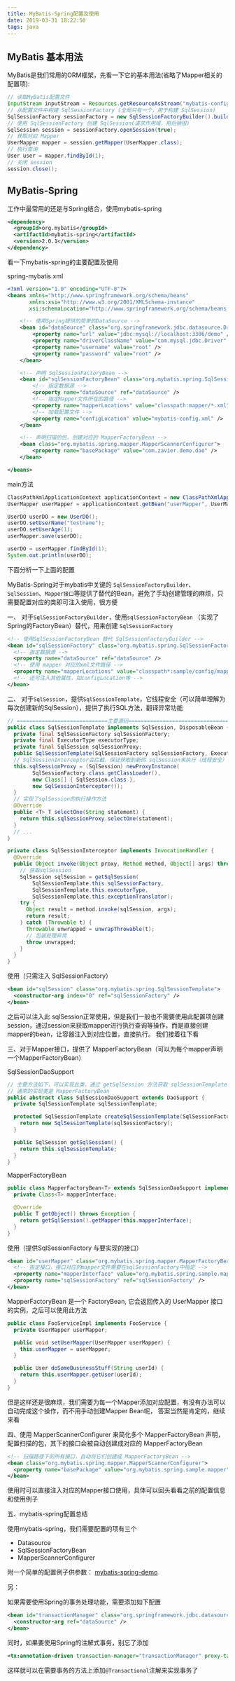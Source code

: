 ```yaml
---
title: MyBatis-Spring配置及使用
date: 2019-03-31 18:22:50
tags: java
---
```


## MyBatis 基本用法


MyBatis是我们常用的ORM框架，先看一下它的基本用法(省略了Mapper相关的配置项):

```java
// 读取MyBatis配置文件
InputStream inputStream = Resources.getResourceAsStream("mybatis-config.xml");
// 从配置文件中构建 SqlSessionFactory (全局只有一个，用于构建 SqlSession)
SqlSessionFactory sessionFactory = new SqlSessionFactoryBuilder().build(inputStream);
// 使用 SqlSessionFactory 创建 SqlSession(请求作用域，用后销毁)
SqlSession session = sessionFactory.openSession(true);
// 获取对应 Mapper
UserMapper mapper = session.getMapper(UserMapper.class);
// 执行查询
User user = mapper.findById(1);
// 关闭 session
session.close();
```

## MyBatis-Spring

工作中最常用的还是与Spring结合，使用mybatis-spring

```xml
<dependency>
  <groupId>org.mybatis</groupId>
  <artifactId>mybatis-spring</artifactId>
  <version>2.0.1</version>
</dependency>
```

<!-- more -->


看一下mybatis-spring的主要配置及使用

spring-mybatis.xml
```xml
<?xml version="1.0" encoding="UTF-8"?>
<beans xmlns="http://www.springframework.org/schema/beans"
       xmlns:xsi="http://www.w3.org/2001/XMLSchema-instance"
       xsi:schemaLocation="http://www.springframework.org/schema/beans http://www.springframework.org/schema/beans/spring-beans.xsd">

    <!-- 使用Spring提供的简单的DataSource -->
    <bean id="dataSource" class="org.springframework.jdbc.datasource.DriverManagerDataSource">
        <property name="url" value="jdbc:mysql://localhost:3306/demo" />
        <property name="driverClassName" value="com.mysql.jdbc.Driver" />
        <property name="username" value="root" />
        <property name="password" value="root" />
    </bean>

    <!-- 声明 SqlSessionFactoryBean -->
    <bean id="sqlSessionFactoryBean" class="org.mybatis.spring.SqlSessionFactoryBean">
        <!-- 指定数据源 -->
        <property name="dataSource" ref="dataSource" />
        <!-- 指定Mapper文件所在的路径 -->
        <property name="mapperLocations" value="classpath:mapper/*.xml" />
        <!-- 加载配置文件 -->
        <property name="configLocation" value="mybatis-config.xml" />
    </bean>

    <!-- 声明扫描的包，创建对应的 MapperFactoryBean -->
    <bean class="org.mybatis.spring.mapper.MapperScannerConfigurer">
        <property name="basePackage" value="com.zavier.demo.dao" />
    </bean>

</beans>
```

main方法

```java
ClassPathXmlApplicationContext applicationContext = new ClassPathXmlApplicationContext("spring-mybatis.xml");
UserMapper userMapper = applicationContext.getBean("userMapper", UserMapper.class);

UserDO userDO = new UserDO();
userDO.setUserName("testname");
userDO.setUserAge(1);
userMapper.save(userDO);

userDO = userMapper.findById(1);
System.out.println(userDO);
```

下面分析一下上面的配置

MyBatis-Spring对于mybatis中关键的 `SqlSessionFactoryBuilder`、`SqlSession`、`Mapper接口`等提供了替代的Bean，避免了手动创建管理的麻烦，只需要配置对应的类即可注入使用，很方便


一、 对于`SqlSessionFactoryBuilder`，使用`sqlSessionFactoryBean` （实现了Spring的FactoryBean）替代，用来创建 `SqlSessionFactory`


```xml
<!-- 使用SqlSessionFactoryBean 替代 SqlSessionFactoryBuilder -->
<bean id="sqlSessionFactory" class="org.mybatis.spring.SqlSessionFactoryBean">
  <!-- 指定数据源 -->
  <property name="dataSource" ref="dataSource" />
  <!-- 使用 mapper 对应的xml文件路径 -->
  <property name="mapperLocations" value="classpath*:sample/config/mappers/**/*.xml" />
  <!-- 还可注入其他属性，如configLocation等 -->
</bean>
```



二、 对于`SqlSession`，提供`SqlSessionTemplate`，它线程安全（可以简单理解为每次创建新的SqlSession），提供了执行SQL方法，翻译异常功能

```java
// =============================主要源码===========================================
public class SqlSessionTemplate implements SqlSession, DisposableBean {
  private final SqlSessionFactory sqlSessionFactory;
  private final ExecutorType executorType;
  private final SqlSession sqlSessionProxy;
  public SqlSessionTemplate(SqlSessionFactory sqlSessionFactory, ExecutorType executorType, PersistenceExceptionTranslator exceptionTranslator) {
  // SqlSessionInterceptor会拦截，保证获取到新的 sqlSession来执行（线程安全）
  this.sqlSessionProxy = (SqlSession) newProxyInstance(
        SqlSessionFactory.class.getClassLoader(),
        new Class[] { SqlSession.class },
        new SqlSessionInterceptor());
  }
  // 实现了sqlSession的执行操作方法
  @Override
  public <T> T selectOne(String statement) {
    return this.sqlSessionProxy.selectOne(statement);
  }
  // ...
}

private class SqlSessionInterceptor implements InvocationHandler {
  @Override
  public Object invoke(Object proxy, Method method, Object[] args) throws Throwable {
	// 获取sqlSession
    SqlSession sqlSession = getSqlSession(
        SqlSessionTemplate.this.sqlSessionFactory,
        SqlSessionTemplate.this.executorType,
        SqlSessionTemplate.this.exceptionTranslator);
    try {
      Object result = method.invoke(sqlSession, args);
      return result;
    } catch (Throwable t) {
      Throwable unwrapped = unwrapThrowable(t);
	  // 包装处理异常
      throw unwrapped;
    }
  }
}
```

使用（只需注入 SqlSessionFactory）

```xml
<bean id="sqlSession" class="org.mybatis.spring.SqlSessionTemplate">
  <constructor-arg index="0" ref="sqlSessionFactory" />
</bean>
```

之后可以注入此 sqlSession正常使用，但是我们一般也不需要使用此配置项创建session，通过session来获取mapper进行执行查询等操作，而是直接创建mapper的bean，让容器注入到对应位置，直接执行。
我们接着往下看



三、对于Mapper接口，提供了 MapperFactoryBean（可以为每个mapper声明一个MapperFactoryBean）

SqlSessionDaoSupport

```java
// 主要方法如下，可以实现此类，通过 getSqlSession 方法获取 sqlSessionTemplate 执行
// 通常的实现类是 MapperFactoryBean 
public abstract class SqlSessionDaoSupport extends DaoSupport {
  private SqlSessionTemplate sqlSessionTemplate;

  protected SqlSessionTemplate createSqlSessionTemplate(SqlSessionFactory sqlSessionFactory) {
    return new SqlSessionTemplate(sqlSessionFactory);
  }

  public SqlSession getSqlSession() {
    return this.sqlSessionTemplate;
  }
}
```

MapperFactoryBean

```java
public class MapperFactoryBean<T> extends SqlSessionDaoSupport implements FactoryBean<T> {
  private Class<T> mapperInterface;

  @Override
  public T getObject() throws Exception {
    return getSqlSession().getMapper(this.mapperInterface);
  }
}
```

使用（提供SqlSessionFactory 与要实现的接口）

```xml
<bean id="userMapper" class="org.mybatis.spring.mapper.MapperFactoryBean">
  <!-- 指定接口，接口对应的mapper文件需要在sqlSessionFactory中指定 -->
  <property name="mapperInterface" value="org.mybatis.spring.sample.mapper.UserMapper" />
  <property name="sqlSessionFactory" ref="sqlSessionFactory" />
</bean>
```

MapperFactoryBean 是一个 FactoryBean, 它会返回传入的 UserMapper 接口的实例，之后可以使用此方法

```java
public class FooServiceImpl implements FooService {
  private UserMapper userMapper;

  public void setUserMapper(UserMapper userMapper) {
    this.userMapper = userMapper;
  }

  public User doSomeBusinessStuff(String userId) {
    return this.userMapper.getUser(userId);
  }
}
```

但是这样还是很麻烦，我们需要为每一个Mapper添加对应配置，有没有办法可以自动完成这个操作，而不用手动创建Mapper Bean呢，
答案当然是肯定的，继续来看


四、使用 MapperScannerConfigurer 来简化多个 MapperFactoryBean 声明，配置扫描的包，其下的接口会被自动创建成对应的 MapperFactoryBean

```xml
<!-- 扫描路径下的所有接口，自动将它们创建成 MapperFactoryBean -->
<bean class="org.mybatis.spring.mapper.MapperScannerConfigurer">
  <property name="basePackage" value="org.mybatis.spring.sample.mapper" />
</bean>
```

使用时可以直接注入对应的Mapper接口使用，具体可以回头看看之前的配置信息和使用例子


五、mybatis-spring配置总结

使用mybatis-spring，我们需要配置的项有三个

- Datasource
- SqlSessionFactoryBean
- MapperScannerConfigurer


附一个简单的配置例子供参数： [mybatis-spring-demo](https://github.com/zavier/mybatis-spring-demo)

另：

如果需要使用Spring的事务处理功能，需要添加如下配置

```xml
<bean id="transactionManager" class="org.springframework.jdbc.datasource.DataSourceTransactionManager">
  <constructor-arg ref="dataSource" />
</bean>
```

同时，如果要使用Spring的注解式事务，别忘了添加
```xml
<tx:annotation-driven transaction-manager="transactionManager" proxy-target-class="false"/>
```
这样就可以在需要事务的方法上添加`@Transactional`注解来实现事务了



